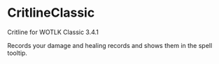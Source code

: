 # CritlineClassic
Critline for WOTLK Classic 3.4.1

Records your damage and healing records and shows them in the spell tooltip.
